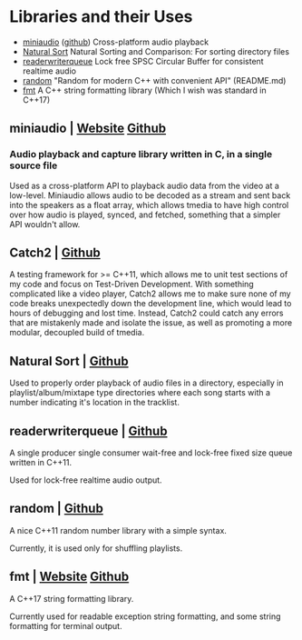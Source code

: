 
# Libraries and their Uses

* [miniaudio](https://miniaud.io/)
    ([github](https://github.com/mackron/miniaudio))
    Cross-platform audio playback
* [Natural Sort](https://github.com/scopeInfinity/NaturalSort)
    Natural Sorting and Comparison: For sorting directory files
* [readerwriterqueue](https://github.com/cameron314/readerwriterqueue)
    Lock free SPSC Circular Buffer for consistent realtime audio
* [random](https://github.com/effolkronium/random)
    "Random for modern C++ with convenient API" (README.md)
* [fmt](https://fmt.dev/latest/index.html) 
    A C++ string formatting library (Which I wish was standard in C++17)

## miniaudio | [Website](https://miniaud.io/) [Github](https://github.com/mackron/miniaudio)

### Audio playback and capture library written in C, in a single source file

Used as a cross-platform API to playback audio data from the video at a
low-level. Miniaudio allows audio to be decoded as a stream and
sent back into the speakers as a float array, which allows tmedia to have high
control over how audio is played, synced, and fetched, something that a simpler
API wouldn't allow.

## Catch2 | [Github](https://github.com/catchorg/Catch2)

A testing framework for >= C++11, which allows me to unit test sections of my
code and focus on Test-Driven Development. With something complicated like a
video player, Catch2 allows me to make sure none of my code breaks unexpectedly
down the development line, which would lead to hours of debugging and lost time.
Instead, Catch2 could catch any errors that are mistakenly made and isolate the
issue, as well as promoting a more modular, decoupled build of tmedia.

## Natural Sort | [Github](https://github.com/scopeInfinity/NaturalSort)

Used to properly order playback of audio files in a directory, especially in
playlist/album/mixtape type directories where each song starts with a number
indicating it's location in the tracklist.

## readerwriterqueue | [Github](https://github.com/cameron314/readerwriterqueue)

A single producer single consumer wait-free and lock-free fixed size queue
written in C++11.

Used for lock-free realtime audio output.

## random | [Github](https://github.com/effolkronium/random)

A nice C++11 random number library with a simple syntax.

Currently, it is used only for shuffling playlists.

## fmt | [Website](https://fmt.dev/latest/index.html) [Github](https://github.com/fmtlib/fmt)

A C++17 string formatting library.

Currently used for readable exception string formatting, and some string
formatting for terminal output.

